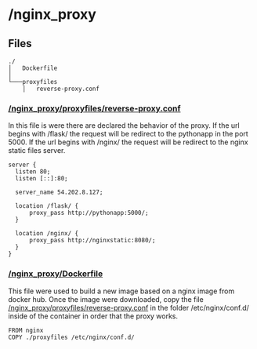 # /nginx_proxy

## Files

```
./
│   Dockerfile
│
└───proxyfiles
    │   reverse-proxy.conf
```
### [/nginx_proxy/proxyfiles/reverse-proxy.conf](/nginx_proxy/proxyfiles/reverse-proxy.conf)
In this file is were there are declared the behavior of the proxy. If the url begins with /flask/ the request will be redirect to the pythonapp in the port 5000. If the url begins with /nginx/ the request will be redirect to the nginx static files server.

```
server {
  listen 80;
  listen [::]:80;

  server_name 54.202.8.127;

  location /flask/ {
      proxy_pass http://pythonapp:5000/;
  }

  location /nginx/ {
      proxy_pass http://nginxstatic:8080/;
  }
}
```

### [/nginx_proxy/Dockerfile](/nginx_proxy/Dockerfile)
This file were used to build a new image based on a nginx image from docker hub. Once the image were downloaded, copy the file [/nginx_proxy/proxyfiles/reverse-proxy.conf](/nginx_proxy/proxyfiles/reverse-proxy.conf) in the folder /etc/nginx/conf.d/ inside of the container in order that the proxy works.

```
FROM nginx
COPY ./proxyfiles /etc/nginx/conf.d/
```